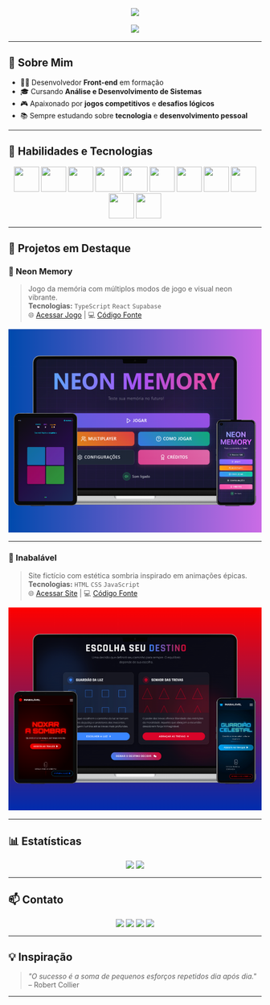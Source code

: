 <!-- Banner animado -->
<p align="center">
  <img src="https://github.com/7oSkaaa/7oSkaaa/blob/main/Images/about_me.gif?raw=true" width="100px">
</p>

<!-- Título animado -->
<div align="center">
  <img src="https://readme-typing-svg.herokuapp.com/?font=Righteous&size=35&center=true&vCenter=true&width=500&height=70&duration=4000&lines=Desenvolvedor+Full-Stack;Apaixonado+por+Tecnologia;Criando+Experiências+Incríveis" />
</div>

---

## 🌟 Sobre Mim  
- 👨‍💻 Desenvolvedor **Front-end** em formação  
- 🎓 Cursando **Análise e Desenvolvimento de Sistemas**  
- 🎮 Apaixonado por **jogos competitivos** e **desafios lógicos**  
- 📚 Sempre estudando sobre **tecnologia** e **desenvolvimento pessoal**  

---

## 🧠 Habilidades e Tecnologias  

<p align="center">
  <img src="https://cdn.jsdelivr.net/gh/devicons/devicon/icons/html5/html5-original.svg" width="50" height="50"/>
  <img src="https://cdn.jsdelivr.net/gh/devicons/devicon/icons/css3/css3-original.svg" width="50" height="50"/>
  <img src="https://cdn.jsdelivr.net/gh/devicons/devicon/icons/javascript/javascript-original.svg" width="50" height="50"/>
  <img src="https://cdn.jsdelivr.net/gh/devicons/devicon/icons/react/react-original.svg" width="50" height="50"/>
  <img src="https://cdn.jsdelivr.net/gh/devicons/devicon/icons/typescript/typescript-original.svg" width="50" height="50"/>
  <img src="https://cdn.jsdelivr.net/gh/devicons/devicon/icons/nodejs/nodejs-original.svg" width="50" height="50"/>
  <img src="https://cdn.jsdelivr.net/gh/devicons/devicon/icons/git/git-original.svg" width="50" height="50"/>
  <img src="https://cdn.jsdelivr.net/gh/devicons/devicon/icons/github/github-original.svg" width="50" height="50"/>
  <img src="https://cdn.jsdelivr.net/gh/devicons/devicon/icons/mysql/mysql-original.svg" width="50" height="50"/>
  <img src="https://cdn.jsdelivr.net/gh/devicons/devicon/icons/python/python-original.svg" width="50" height="50"/>
  <img src="https://raw.githubusercontent.com/simple-icons/simple-icons/develop/icons/supabase.svg" width="50" height="50"/>
</p>

---

## 🚀 Projetos em Destaque  

### 👾 Neon Memory  
> Jogo da memória com múltiplos modos de jogo e visual neon vibrante.  
**Tecnologias:** `TypeScript` `React` `Supabase`  
🌐 [Acessar Jogo](https://jogo-memoria-gold.vercel.app/) | 💻 [Código Fonte](https://github.com/PabloG-7/jogo-memoria)  

<a href="https://jogo-memoria-gold.vercel.app/">
  <img src="https://raw.githubusercontent.com/PabloG-7/PabloG-7/refs/heads/main/neon-linkedin.png" width="600px">
</a>

---

### 🔰 Inabalável  
> Site fictício com estética sombria inspirado em animações épicas.  
**Tecnologias:** `HTML` `CSS` `JavaScript`  
🌐 [Acessar Site](https://pablog-7.github.io/inabalavel-heroi-vilao/) | 💻 [Código Fonte](https://github.com/PabloG-7/inabalavel-heroi-vilao)  

<a href="https://pablog-7.github.io/inabalavel-heroi-vilao/">
  <img src="https://raw.githubusercontent.com/PabloG-7/PabloG-7/refs/heads/main/inabalavel-linkedin.png" width="600px">
</a>

---

## 📊 Estatísticas  

<p align="center">
  <img src="https://github-readme-stats.vercel.app/api?username=PabloG-7&show_icons=true&theme=midnight-purple&count_private=true" height="150"/>
  <img src="https://github-readme-stats.vercel.app/api/top-langs/?username=PabloG-7&layout=compact&theme=midnight-purple&langs_count=7" height="150"/>
</p>

---

## 📫 Contato  

<p align="center">
  <a href="mailto:pablooliver853@gmail.com"><img src="https://img.shields.io/badge/Gmail-D14836?style=for-the-badge&logo=gmail&logoColor=white"/></a>
  <a href="https://www.linkedin.com/in/pablogomess/"><img src="https://img.shields.io/badge/LinkedIn-0A66C2?style=for-the-badge&logo=linkedin&logoColor=white"/></a>
  <a href="https://portfolio-dev-pablo.vercel.app/"><img src="https://img.shields.io/badge/Portfólio-000000?style=for-the-badge&logo=github&logoColor=white"/></a>
  <a href="https://www.instagram.com/pablogomesss__/"><img src="https://img.shields.io/badge/Instagram-E4405F?style=for-the-badge&logo=instagram&logoColor=white"/></a>
</p>

---

## 💡 Inspiração  
> _"O sucesso é a soma de pequenos esforços repetidos dia após dia."_ – Robert Collier  

---
